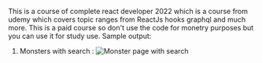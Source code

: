This is a course of complete react developer 2022 which is a course from udemy which covers topic ranges from ReactJs hooks graphql and much more.
This is a paid course so don't use the code for monetry purposes but you can use it for study use.
Sample output:
1. Monsters with search :
![Monster page with search](https://user-images.githubusercontent.com/23171471/151700872-6897f044-4617-4096-943a-1846cd1dc871.png)
